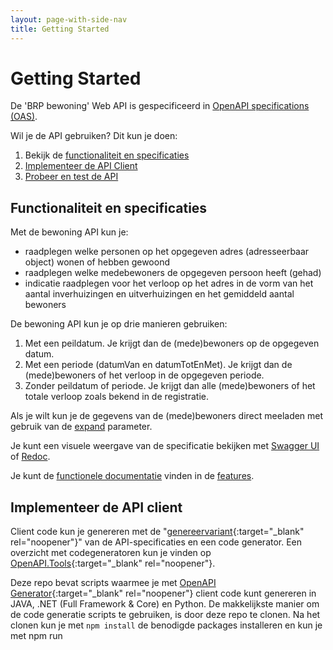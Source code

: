 ```yaml
---
layout: page-with-side-nav
title: Getting Started
---
```

# Getting Started

De 'BRP bewoning' Web API is gespecificeerd in [OpenAPI specifications (OAS)](https://swagger.io/specification/).

Wil je de API gebruiken? Dit kun je doen:

1. Bekijk de [functionaliteit en specificaties](#functionaliteit-en-specificaties)
2. [Implementeer de API Client](#implementeer-de-api-client)
3. [Probeer en test de API](#probeer-en-test-de-api)

## Functionaliteit en specificaties
Met de bewoning API kun je:
* raadplegen welke personen op het opgegeven adres (adresseerbaar object) wonen of hebben gewoond
* raadplegen welke medebewoners de opgegeven persoon heeft (gehad)
* indicatie raadplegen voor het verloop op het adres in de vorm van het aantal inverhuizingen en uitverhuizingen en het gemiddeld aantal bewoners

De bewoning API kun je op drie manieren gebruiken:
1. Met een peildatum. Je krijgt dan de (mede)bewoners op de opgegeven datum.
2. Met een periode (datumVan en datumTotEnMet). Je krijgt dan de (mede)bewoners of het verloop in de opgegeven periode.
3. Zonder peildatum of periode. Je krijgt dan alle (mede)bewoners of het totale verloop zoals bekend in de registratie.

Als je wilt kun je de gegevens van de (mede)bewoners direct meeladen met gebruik van de [expand](https://github.com/VNG-Realisatie/Haal-Centraal-common/blob/v1.1.0/features/expand.feature) parameter.

Je kunt een visuele weergave van de specificatie bekijken met [Swagger UI](https://vng-realisatie.github.io/Haal-Centraal-BRP-bewoning/swagger-ui) of [Redoc](https://vng-realisatie.github.io/Haal-Centraal-BRP-bewoning/redoc).

Je kunt de [functionele documentatie](./features) vinden in de [features](./features).

## Implementeer de API client
Client code kun je genereren met de "[genereervariant](https://github.com/VNG-Realisatie/Haal-Centraal-BRP-bewoning/blob/master/specificatie/genereervariant/openapi.yaml){:target="_blank" rel="noopener"}" van de API-specificaties en een code generator. Een overzicht met codegeneratoren kun je vinden op [OpenAPI.Tools](https://openapi.tools/#sdk){:target="_blank" rel="noopener"}.

Deze repo bevat scripts waarmee je met [OpenAPI Generator](https://openapi-generator.tech/){:target="_blank" rel="noopener"} client code kunt genereren in JAVA, .NET (Full Framework & Core) en Python. De makkelijkste manier om de code generatie scripts te gebruiken, is door deze repo te clonen. Na het clonen kun je met `npm install` de benodigde packages installeren en kun je met npm run <script naam> één van de volgende scripts uitvoeren:
- oas:generate-java-client (voor JAVA client code)
- oas:generate-netcore-client (voor .NET Core client code)
- oas:generate-net-client (voor .NET Full Framework client code)
- oas:generate-python-client (voor Python client code)

Een lijst met andere ondersteunde generator opties kun je vinden in de [Generators List](https://openapi-generator.tech/docs/generators){:target="_blank" rel="noopener"} van OpenAPI Generator.

Note. De prerequisite van OpenAPI Generator is JAVA. Je moet een JAVA runtime installeren voordat je OpenAPI Generator kunt gebruiken
  
## Probeer en test de API
Wil je de 'BRP bewoning' Web API proberen en testen? Kijk op: `https://www.haalcentraal.nl/haalcentraal/api/bewoning`

Om de web api te gebruiken heb je een apikey nodig. Deze voeg je aan een request toe als header "X-API-KEY". Een API-key vraag je aan bij de product owner [cathy.dingemanse@denhaag.nl](mailto:cathy.dingemanse@denhaag.nl).

__De Haal Centraal probeeromgeving gebruikt GBA-V op basis van de gemeentelijke autorisatie "Algemene gemeentetaken" voor buitengemeentelijke personen. Dit betekent dat de GBA-V niet alle gegevens teruggeeft die in de response zijn gedefinieerd. In de [API mapping](https://github.com/VNG-Realisatie/Haal-Centraal-BRP-bevragen/blob/master/docs/BRP-LO%20GBA%20mapping.xlsx?raw=true){:target="_blank" rel="noopener"} kun je zien welke gegevens wel of niet onder deze autorisatie vallen.__

__Je kan de Haal Centraal probeeromgeving niet gebruiken vanuit de browser, dus ook niet vanuit de browserversie van Postman. Gebruik dus de desktopversie van een testtool (zoals Postman) om berichten te sturen.__

### Importeer de specificaties in Postman

De werking van de API is het makkelijkst te testen met behulp van [Postman](https://www.getpostman.com/){:target="_blank" rel="noopener"}. We hebben al een [Postman collection](https://github.com/VNG-Realisatie/Haal-Centraal-BRP-bewoning/blob/master/test/BRP-Bewoning-postman-collection.json){:target="_blank" rel="noopener"} voor je klaargezet. Deze kun je importeren in Postman. 

### Configureer de url en api key

1. Klik bij "BRP bewoning" op de drie bolletjes.
2. Klik vervolgens op Edit
3. Selecteer tabblad "Authorization"
4. Kies TYPE "API Key"
5. Vul in Key: "x-api-key", Value: de API key die je van Cathy hebt ontvangen, Add to: "Header"
6. Selecteer tabblad "Variables"
7. Vul bij baseUrl INITIAL VALUE en bij CURRENT VALUE: `https://www.haalcentraal.nl/haalcentraal/api/bewoning`
8. Klik op de knop Update

### Testpersonen

Deze tabel bevat de burgerservicenummers van testpersonen voor specifieke situaties waarmee de 'BRP bewoning' Web API kan worden getest.

burgerservicenummer | situatie
---------------- | :-------  
999993872 | meerdere medebewoners
999992740 | medebewoners met familierelatie
999991292 | medebewoners niet gerelateerd

De API gebruikt de GBA-V proefomgeving. Alle testpersonen die daarin voorkomen kun je ook in de API gebruiken. De volledige set testpersonen kan worden gedownload bij de [RvIG](https://www.rvig.nl/documenten/richtlijnen/2018/09/20/testdataset-persoonslijsten-proefomgevingen-gba-v){:target="_blank"}.
Een vertaling van GBA-V (LO GBA) attributen naar BRP API properties staat beschreven in de [BRP-LO GBA mapping](https://github.com/VNG-Realisatie/Haal-Centraal-BRP-bevragen/blob/master/docs/BRP-LO%20GBA%20mapping.xlsx?raw=true){:target="_blank" rel="noopener"}.
